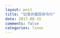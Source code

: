 ```yaml
---
layout: post
title: "记录并展现命令行"
date: 2017-08-31
comments: false
categories: linux
---
```


<asciinema-player src="http://ovjgvf1tp.bkt.clouddn.com/summary.json" autoplay preload loop></asciinema-player>